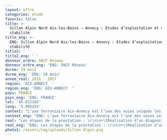 ```yaml
---
layout: offre
categories: etude
favoris: false
title: >-
  Sillon Alpin Nord Aix-les-Bains – Annecy : Etudes d’exploitation et de
  stabilité
title_eng: >-
  ENG: Sillon Alpin Nord Aix-les-Bains – Annecy : Etudes d’exploitation et de
  stabilité
title2: ' '
title2_eng: ' '
donneur_ordre: SNCF Réseau
donneur_ordre_eng: 'ENG: SNCF Réseau'
duree: 19 mois
duree_eng: 'ENG: 19 mois'
annee_real: 2016 - 2017
region: 'AIX-ANNECY  '
region_eng: 'ENG: AIX-ANNECY  '
pays: FRANCE
pays_eng: 'ENG: FRANCE'
lat: '45.822182'
long: '5.995255'
context: "L’axe ferroviaire Aix-Annecy est l’une des voies uniques les plus sollicitées en France avec un trafic moyen journalier de 68 trains de voyageurs en 2014.\r\n\nL’objectif de l’étude est d’identifier et de justifier le programme d’aménagements le plus à même de répondre à cet objectif."
context_eng: "ENG: L’axe ferroviaire Aix-Annecy est l’une des voies uniques les plus sollicitées en France avec un trafic moyen journalier de 68 trains de voyageurs en 2014.\r\n\nL’objectif de l’étude est d’identifier et de justifier le programme d’aménagements le plus à même de répondre à cet objectif."
real: "Les étapes de la prestation : \r\n\n•\tRéalisation d’un diagnostic régularité complet de l’axe Chambéry – Annecy \r\n\n•\tStabilisation du programme par la réalisation d’un analyse multicritères des scénarios envisagés. Etude des scénarios en termes de desserte et de robustesse.\r\n\n•\tEtude d’un plan de transport en situation de travaux, avec coupure de la ligne entre Aix-les-Bains et Annecy"
real_eng: "ENG: Les étapes de la prestation : \r\n\n•\tRéalisation d’un diagnostic régularité complet de l’axe Chambéry – Annecy \r\n\n•\tStabilisation du programme par la réalisation d’un analyse multicritères des scénarios envisagés. Etude des scénarios en termes de desserte et de robustesse.\r\n\n•\tEtude d’un plan de transport en situation de travaux, avec coupure de la ligne entre Aix-les-Bains et Annecy"
photo1: /assets/img/uploads/Sillon Alpin.png
---
```


